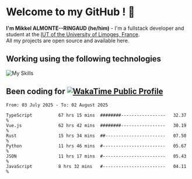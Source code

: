 # Welcome to my GitHub ! 🌃

**I'm Mikkel ALMONTE--RINGAUD (he/him)** - I'm a fullstack developer and student at the [IUT of the University of Limoges, France](https://iut.unilim.fr). \
All my projects are open source and available here.

## Working using the following technologies

![My Skills](https://skillicons.dev/icons?i=solidjs,pnpm,nodejs,ts,js,vercel,netlify,html,css,rust,astro,git,vue,md,electron,figma,github,bash,bun,cloudflare,py,tailwind,nginx,npm,tauri,vite,zig,yarn,windicss,dart,flutter,kotlin&theme=dark)

## Been coding for [![WakaTime Public Profile](https://wakatime.com/badge/user/0839e595-e07a-435c-8d59-ed95f2a3d6dd.svg?style=flat-square)](https://wakatime.com/@0839e595-e07a-435c-8d59-ed95f2a3d6dd)

<!--START_SECTION:waka-->

```plain
From: 03 July 2025 - To: 02 August 2025

TypeScript          67 hrs 15 mins  ########-----------------   32.37 %
Vue.js              62 hrs 42 mins  ########-----------------   30.19 %
Rust                15 hrs 34 mins  ##-----------------------   07.50 %
Python              11 hrs 46 mins  #------------------------   05.67 %
JSON                11 hrs 17 mins  #------------------------   05.43 %
JavaScript          8 hrs 32 mins   #------------------------   04.11 %
```

<!--END_SECTION:waka-->
